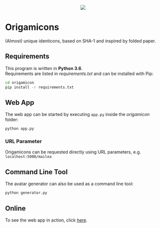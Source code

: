 <p align="center">
  <img src="https://github.com/Mailea/origamicons/blob/master/origamicon/static/img/logo.png"/>
</p>


# Origamicons

(Almost) unique identicons, based on SHA-1 and inspired by folded paper.   

## Requirements
This program is written in **Python 3.6**.  
Requirements are listed in *requirements.txt* and can be installed with Pip:
```bash
cd origamicon
pip install -r requirements.txt
```

## Web App
The web app can be started by executing `app.py` inside the *origamicon* folder:
```python  
python app.py
```

### URL Parameter
Origamicons can be requested directly using URL parameters, e.g. `localhost:5000/mailea`

## Command Line Tool
The avatar generator can also be used as a command line tool:
```python  
python generator.py
```

## Online
To see the web app in action, click [here](http://sha1-origamicon.herokuapp.com/).
